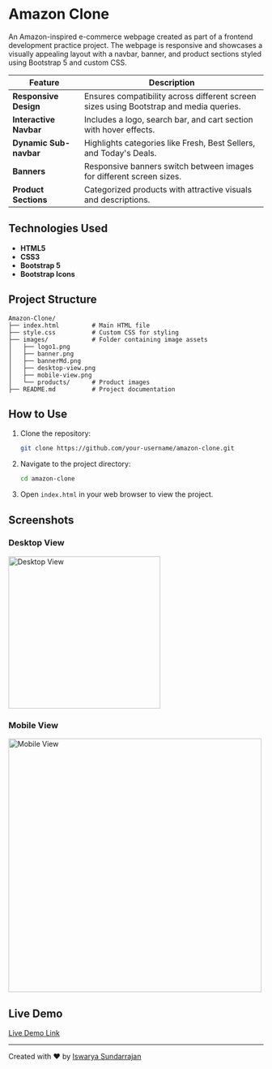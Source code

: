 # Amazon Clone

An Amazon-inspired e-commerce webpage created as part of a frontend development practice project. The webpage is responsive and showcases a visually appealing layout with a navbar, banner, and product sections styled using Bootstrap 5 and custom CSS.

| **Feature**               | **Description**                                                                 |
|---------------------------|---------------------------------------------------------------------------------|
| **Responsive Design**     | Ensures compatibility across different screen sizes using Bootstrap and media queries. |
| **Interactive Navbar**    | Includes a logo, search bar, and cart section with hover effects.                |
| **Dynamic Sub-navbar**    | Highlights categories like Fresh, Best Sellers, and Today's Deals.              |
| **Banners**               | Responsive banners switch between images for different screen sizes.            |
| **Product Sections**      | Categorized products with attractive visuals and descriptions.                  |


## Technologies Used

- **HTML5**
- **CSS3**
- **Bootstrap 5**
- **Bootstrap Icons**

## Project Structure

```
Amazon-Clone/
├── index.html         # Main HTML file
├── style.css          # Custom CSS for styling
├── images/            # Folder containing image assets
│   ├── logo1.png
│   ├── banner.png
│   ├── bannerMd.png
│   ├── desktop-view.png
│   ├── mobile-view.png
│   └── products/      # Product images
├── README.md          # Project documentation
```

## How to Use

1. Clone the repository:
   ```bash
   git clone https://github.com/your-username/amazon-clone.git
   ```
2. Navigate to the project directory:
   ```bash
   cd amazon-clone
   ```
3. Open `index.html` in your web browser to view the project.

## Screenshots

### Desktop View
<img src="images/desktop-view.png" alt="Desktop View" style="height: 300px; width: auto;">


### Mobile View
<img src="images/mobile-view.gif" alt="Mobile View" style="height: 500px; width: auto;">


## Live Demo
[Live Demo Link](https://iswarya-s26.github.io/Amazon-clone/) 


---

Created with ❤️ by [Iswarya Sundarrajan](https://www.linkedin.com/in/iswarya26/)
